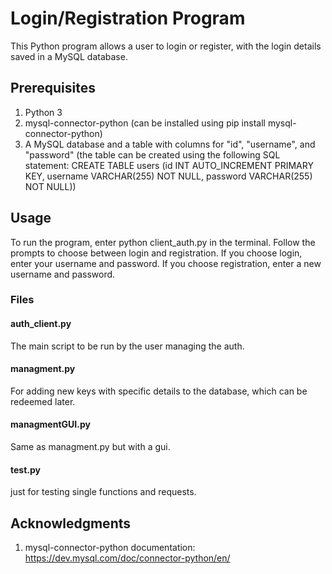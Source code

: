 # Login/Registration Program

This Python program allows a user to login or register, with the login details saved in a MySQL database.

## Prerequisites
1. Python 3
2. mysql-connector-python (can be installed using pip install mysql-connector-python)
3. A MySQL database and a table with columns for "id", "username", and "password" (the table can be created using the following SQL statement: CREATE TABLE users (id INT AUTO_INCREMENT PRIMARY KEY, username VARCHAR(255) NOT NULL, password VARCHAR(255) NOT NULL))

## Usage
To run the program, enter python client_auth.py in the terminal.
Follow the prompts to choose between login and registration. If you choose login, enter your username and password. If you choose registration, enter a new username and password.


### Files
#### auth_client.py
The main script to be run by the user managing the auth.
#### managment.py
For adding new keys with specific details to the database, which can be redeemed later.
#### managmentGUI.py
Same as managment.py but with a gui.
#### test.py
just for testing single functions and requests.


## Acknowledgments
1. mysql-connector-python documentation: https://dev.mysql.com/doc/connector-python/en/
